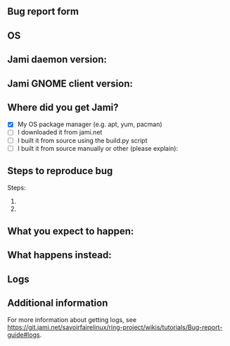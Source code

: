 Bug report form
---------------

## OS

<!-- e.g. Debian, Ubuntu, etc. -->

## Jami daemon version:

<!-- type `/usr/libexec/jamid -h` into your terminal -->

## Jami GNOME client version:

<!-- type `jami-gnome -v` into your terminal -->

## Where did you get Jami?

<!-- (add an x in between the square brackets to select an option) -->

- [x] My OS package manager (e.g. apt, yum, pacman)
- [ ] I downloaded it from jami.net
- [ ] I built it from source using the build.py script
- [ ] I built it from source manually or other (please explain):

## Steps to reproduce bug

<!-- The better your scenario is, the better we will be able to help
you. Please try to describe only one bug here. Open multiple issues
for multiple bugs -->

Steps:

1.

2.

## What you expect to happen:

## What happens instead:

## Logs

<!-- run

journalctl --since "24h ago" | grep jamid

in your terminal -->

## Additional information

<!-- Screenshots/videos/logs/etc

Include a backtrace here if the program is crashing. -->

For more information about getting logs, see
https://git.jami.net/savoirfairelinux/ring-project/wikis/tutorials/Bug-report-guide#logs.
